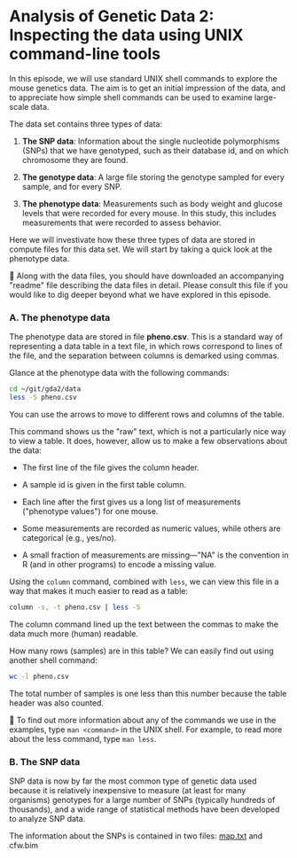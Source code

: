 # Analysis of Genetic Data 2:<br>Inspecting the data using UNIX command-line tools

In this episode, we will use standard UNIX shell commands to explore
the mouse genetics data. The aim is to get an initial impression of
the data, and to appreciate how simple shell commands can be used to
examine large-scale data.

The data set contains three types of data:

1. **The SNP data**: Information about the single nucleotide
polymorphisms (SNPs) that we have genotyped, such as their database
id, and on which chromosome they are found.

2. **The genotype data**: A large file storing the genotype sampled
for every sample, and for every SNP.

3. **The phenotype data**: Measurements such as body weight and
glucose levels that were recorded for every mouse. In this study, this
includes measurements that were recorded to assess behavior.

Here we will investivate how these three types of data are stored in
compute files for this data set. We will start by taking a quick look
at the phenotype data.

:pushpin: Along with the data files, you should have downloaded an
accompanying "readme" file describing the data files in detail. Please
consult this file if you would like to dig deeper beyond what we have
explored in this episode.

### A. The phenotype data

The phenotype data are stored in file **pheno.csv**. This is a
standard way of representing a data table in a text file, in which
rows correspond to lines of the file, and the separation between
columns is demarked using commas.

Glance at the phenotype data with the following commands:

```bash
cd ~/git/gda2/data
less -S pheno.csv
```

You can use the arrows to move to different rows and columns of the
table.

This command shows us the "raw" text, which is not a particularly nice
way to view a table. It does, however, allow us to make a few
observations about the data:

+ The first line of the file gives the column header.

+ A sample id is given in the first table column.

+ Each line after the first gives us a long list of measurements
("phenotype values") for one mouse.

+ Some measurements are recorded as numeric values, while others are
categorical (e.g., yes/no).

+ A small fraction of measurements are missing—"NA" is the
convention in R (and in other programs) to encode a missing value.

Using the `column` command, combined with `less`, we can view this
file in a way that makes it much easier to read as a table:

```bash
column -s, -t pheno.csv | less -S
```

The column command lined up the text between the commas to make the
data much more (human) readable.

How many rows (samples) are in this table? We can easily find out
using another shell command:

```bash
wc -l pheno.csv
```

The total number of samples is one less than this number because the
table header was also counted.

:pushpin: To find out more information about any of the commands we
use in the examples, type `man <command>` in the UNIX shell. For
example, to read more about the less command, type `man less`.

### B. The SNP data

SNP data is now by far the most common type of genetic data used
because it is relatively inexpensive to measure (at least for many
organisms) genotypes for a large number of SNPs (typically hundreds of
thousands), and a wide range of statistical methods have been
developed to analyze SNP data.

The information about the SNPs is contained in two files:
[map.txt](/data/map.txt) and cfw.bim

